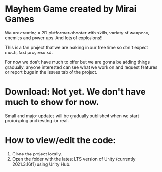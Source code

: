 # Mayhem Game created by Mirai Games
We are creating a 2D platformer-shooter with skills, variety of weapons, enemies and power ups. And lots of explosions!!

This is a fan project that we are making in our free time so don't expect much, fast progress xd.

For now we don't have much to offer but we are gonna be adding things gradually, anyone interested can see what we work on and request features or report bugs in the Issues tab of the project.

# Download: Not yet. We don't have much to show for now. 
Small and major updates will be gradually published when we start prototyping and testing for real.

# How to view/edit the code:
1. Clone the project locally.
2. Open the folder with the latest LTS version of Unity (currently 2021.3.16f1) using Unity Hub.
